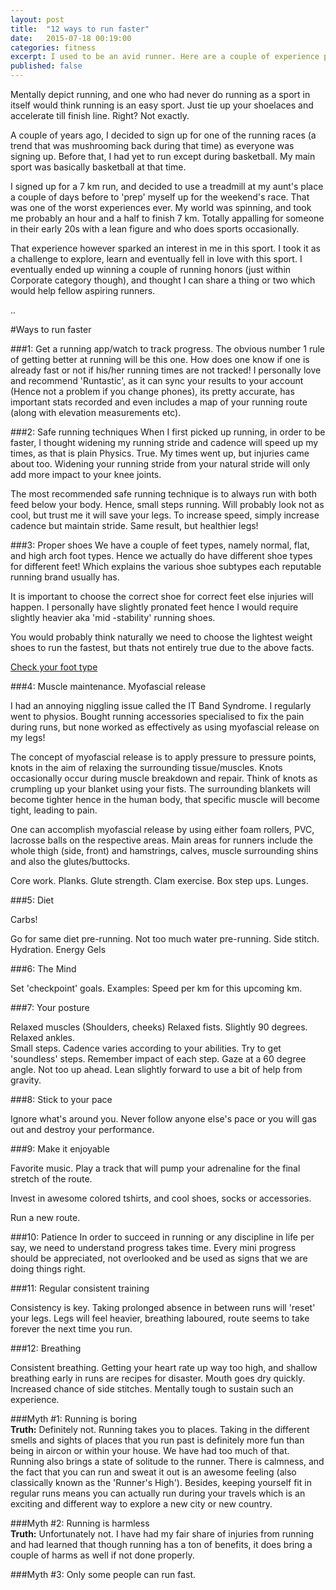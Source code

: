 ```yaml
--- 
layout:	post
title: 	"12 ways to run faster"
date:	2015-07-18 00:19:00
categories:	fitness
excerpt: I used to be an avid runner. Here are a couple of experience pointers I learnt through my running journey that you can use to help improve your running performance
published: false
---
```


Mentally depict running, and one who had never do running as a sport in itself would think running is an easy sport. Just tie up your shoelaces and accelerate till finish line. Right? Not exactly. 

A couple of years ago, I decided to sign up for one of the running races (a trend that was mushrooming back during that time) as everyone was signing up. Before that, I had yet to run except during basketball. My main sport was basically basketball at that time.

I signed up for a 7 km run, and decided to use a treadmill at my aunt's place a couple of days before to 'prep' myself up for the weekend's race. That was one of the worst experiences ever. My world was spinning, and took me probably an hour and a half to finish 7 km. Totally appalling for someone in their early 20s with a lean figure and who does sports occasionally.

That experience however sparked an interest in me in this sport. I took it as a challenge to explore, learn and eventually fell in love with this sport. I eventually ended up winning a couple of running honors (just within Corporate category though), and thought I can share a thing or two which would help fellow aspiring runners.

..

#Ways to run faster

###1: Get a running app/watch to track progress.
The obvious number 1 rule of getting better at running will be this one. How does one know if one is already fast or not if his/her running times are not tracked! I personally love and recommend 'Runtastic', as it can sync your results to your account (Hence not a problem if you change phones), its pretty accurate, has important stats recorded and even includes a map of your running route (along with elevation measurements etc). 

###2: Safe running techniques
When I first picked up running, in order to be faster, I thought widening my running stride and cadence will speed up my times, as that is plain Physics. True. My times went up, but injuries came about too. Widening your running stride from your natural stride will only add more impact to your knee joints. 

The most recommended safe running technique is to always run with both feed below your body. Hence, small steps running. Will probably look not as cool, but trust me it will save your legs. To increase speed, simply increase cadence but maintain stride. Same result, but healthier legs!

###3: Proper shoes
We have a couple of feet types, namely normal, flat, and high arch foot types. Hence we actually do have different shoe types for different feet! Which explains the various shoe subtypes each reputable running brand usually has.

It is important to choose the correct shoe for correct feet else injuries will happen. I personally have slightly pronated feet hence I would require slightly heavier aka 'mid -stability' running shoes. 

You would probably think naturally we need to choose the lightest weight shoes to run the fastest, but thats not entirely true due to the above facts. 

[Check your foot type](http://www.runnersworld.com/running-shoes/take-wet-test-learn-your-foot-type)

###4: Muscle maintenance. Myofascial release

I had an annoying niggling issue called the IT Band Syndrome.  I regularly went to physios. Bought running accessories specialised to fix the pain during runs, but none worked as effectively as using myofascial release on my legs!

The concept of myofascial release is to apply pressure to pressure points, knots in the aim of relaxing the surrounding tissue/muscles. Knots occasionally occur during muscle breakdown and repair. Think of knots as crumpling up your blanket using your fists. The surrounding blankets will become tighter hence in the human body, that specific muscle will become tight, leading to pain. 

One can accomplish myofascial release by using either foam rollers, PVC, lacrosse balls on the respective areas. Main areas for runners include the whole thigh (side, front) and hamstrings, calves, muscle surrounding shins and also the glutes/buttocks. 

Core work. Planks. Glute strength. Clam exercise. Box step ups. Lunges.

###5: Diet

Carbs! 

Go for same diet pre-running. Not too much water pre-running. Side stitch. Hydration. Energy Gels

###6: The Mind

Set 'checkpoint' goals. Examples: Speed per km for this upcoming km. 

###7: Your posture

Relaxed muscles (Shoulders, cheeks)
Relaxed fists. Slightly 90 degrees.
Relaxed ankles.  
Small steps. Cadence varies according to your abilities.
Try to get 'soundless' steps. Remember impact of each step.
Gaze at a 60 degree angle. Not too up ahead.
Lean slightly forward to use a bit of help from gravity. 

###8: Stick to your pace

Ignore what's around you. Never follow anyone else's pace or you will gas out and destroy your performance.

###9: Make it enjoyable

Favorite music. Play a track that will pump your adrenaline for the final stretch of the route.

Invest in awesome colored tshirts, and cool shoes, socks or accessories.

Run a new route.

###10: Patience
In order to succeed in running or any discipline in life per say, we need to understand progress takes time. Every mini progress should be appreciated, not overlooked and be used as signs that we are doing things right. 

###11: Regular consistent training

Consistency is key. Taking prolonged absence in between runs will 'reset' your legs. Legs will feel heavier, breathing laboured, route seems to take forever the next time you run. 

###12: Breathing

Consistent breathing. Getting your heart rate up way too high, and shallow breathing early in runs are recipes for disaster. Mouth goes dry quickly. Increased chance of side stitches. Mentally tough to sustain such an experience.


###Myth &#35;1: Running is boring <br/>
**Truth:** Definitely not. Running takes you to places. Taking in the different smells and sights of places that you run past is definitely more fun than being in aircon or within your house. We have had too much of that. Running also brings a state of solitude to the runner. There is calmness, and the fact that you can run and sweat it out is an awesome feeling (also classically known as the 'Runner's High'). Besides, keeping yourself fit in regular runs means you can actually run during your travels which is an exciting and different way to explore a  new city or new country.

###Myth &#35;2: Running is harmless <br/>
**Truth:** Unfortunately not. I have had my fair share of injuries from running and had learned that though running has a ton of benefits, it does bring a couple of harms as well if not done properly. 

###Myth &#35;3: Only some people can run fast. <br/>
